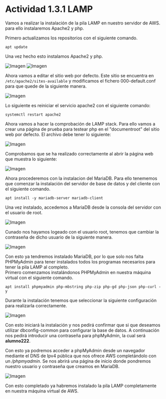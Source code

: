 # Actividad 1.3.1 LAMP

Vamos a realizar la instalación de la pila LAMP en nuestro servidor de AWS. para ello instalaremos Apache2 y php.

Primero actualizamos los repositorios con el siguiente comando.
``` 
apt update
```
Una vez hecho esto instalamos Apache2 y php.

![Imagen](img/c1.PNG "Imagen")
![Imagen](img/c2.PNG "Imagen")

Ahora vamos a editar el sitio web por defecto. Este sitio se encuentra en ```/etc/apache2/sites-available``` y modificamos el fichero 000-default.conf para que quede de la siguiente manera.

![Imagen](img/c3.PNG "Imagen")

Lo siguiente es reiniciar el servicio apache2 con el siguiente comando:
``` 
systemctl restart apache2
```

Ahora vamos a hacer la comprobación de LAMP stack. Para ello vamos a crear una página de prueba para testear php en el "documentroot" del sitio web por defecto. El archivo debe tener lo siguiente:

![Imagen](img/c4.PNG "Imagen")

Comprobamos que se ha realizado correctamente al abrir la página web que muestra lo siguiente:

![Imagen](img/c5.PNG "Imagen")

Ahora procederemos con la instalacion del MariaDB. Para ello tenememos que comenzar la instalación del servidor de base de datos y del cliente con el siguiente comando.

``` 
apt install -y mariadb-server mariadb-client
```

Una vez instalado, accedemos a MariaDB desde la consola del servidor con el usuario de root.

![Imagen](img/c6.PNG "Imagen")

Cunado nos hayamos logeado con el usuario root, tenemos que cambiar la contraseña de dicho usuario de la siguiente manera.

![Imagen](img/c7.PNG "Imagen")

Con esto ya tendremos instalado MariaDB, por lo que solo nos falta PHPMyAdmin para tener instalados todos los programas necesarios para tener la pila LAMP al completo.  
Primero comenzamos instalándonos PHPMyAdmin en nuestra máquina virtual con el siguiente comando.

``` 
apt install phpmyadmin php-mbstring php-zip php-gd php-json php-curl -y 

```
Durante la instalación tenemos que seleccionar la siguiente configuración para realizarla correctamente.

![Imagen](img/c8.PNG "Imagen")

Con esto iniciará la instalación y nos pedirá confirmar que si que deseamos utilizar dbconfig-common para configurar la base de datos. A continuación nos pedirá introducir una contraseña para phpMyAdmin, la cual será **alumno222**.  

Con esto ya podremos acceder a phpMyAdmin desde un navegador mediante el DNS de Ipv4 pública que nos ofrece AWS completándolo con un */phpmyadmin*. Se nos abrirá una página de inicio donde pondremos nuestro usuario y contraseña que creamos en MariaDB.

![Imagen](img/c9.PNG "Imagen")

Con esto completado ya habremos instalado la pila LAMP completamente en nuestra máquina virtual de AWS.